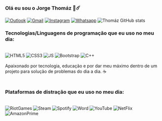 ### Olá eu sou o Jorge Thomáz 🐺☄️


[![Outlook](https://img.shields.io/badge/Microsoft_Outlook-0078D4?style=for-the-badge&logo=microsoft-outlook&logoColor=white)]()
[![Gmail](https://img.shields.io/badge/Gmail-D14836?style=for-the-badge&logo=gmail&logoColor=white)](https://mail.google.com/mail/u/0/#inbox)
[![Instagram](https://img.shields.io/badge/Instagram-E4405F?style=for-the-badge&logo=instagram&logoColor=white)](https://www.instagram.com/https.thzz/)
[![Whatsapp](https://img.shields.io/badge/WhatsApp-25D366?style=for-the-badge&logo=whatsapp&logoColor=white)](https://wa.me/5592986174153)
![Thomáz GitHub stats](https://github-readme-stats.vercel.app/api?username=thmzz&show_icons=true&theme=dracula)

### Tecnologias/Linguagens de programação que eu uso no meu dia:

<div style="display: inline_block"><br/>
    <img align="center" alt="HTML5" src=https://img.shields.io/badge/HTML5-E34F26?style=for-the-badge&logo=html5&logoColor=white>
<img align="center" alt="CSS3" src=https://img.shields.io/badge/CSS3-1572B6?style=for-the-badge&logo=css3&logoColor=white>
<img align="center" alt="JS" src=https://img.shields.io/badge/JavaScript-323330?style=for-the-badge&logo=javascript&logoColor=F7DF1E>
<img align="center" alt="Bootstrap" src=https://img.shields.io/badge/Bootstrap-563D7C?style=for-the-badge&logo=bootstrap&logoColor=white>
<img align="center" alt="C++" src=https://img.shields.io/badge/C%2B%2B-00599C?style=for-the-badge&logo=c%2B%2B&logoColor=white>

</div>
</br> Apaixonado por tecnologia, educação e por dar meu máximo dentro de um projeto para solução de problemas do dia a dia. ☕

### </br>Plataformas de distração que eu uso no meu dia:

<div style="display: inline_block"><br/>
    <img align="center" alt="RiotGames" src=https://img.shields.io/badge/Riot_Games-D32936?style=for-the-badge&logo=riot-games&logoColor=white>
    <img align="center" alt="Steam" src=https://img.shields.io/badge/Steam-000000?style=for-the-badge&logo=steam&logoColor=white>
    <img align="center" alt="Spotify" src=https://img.shields.io/badge/Spotify-1ED760?&style=for-the-badge&logo=spotify&logoColor=white>
    <img align="center" alt="Word" src=https://img.shields.io/badge/Microsoft_Word-2B579A?style=for-the-badge&logo=microsoft-word&logoColor=white>
    <img align="center" alt="YouTube" src=https://img.shields.io/badge/YouTube-FF0000?style=for-the-badge&logo=youtube&logoColor=white>
    <img align="center" alt="NetFlix" src=https://img.shields.io/badge/Netflix-E50914?style=for-the-badge&logo=netflix&logoColor=white>
    <img align="center" alt="AmazonPrime" src=https://img.shields.io/badge/Amazon%20Prime-00A8E1?style=for-the-badge&logo=netflix&logoColor=white>
